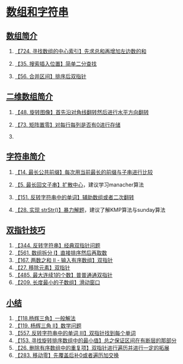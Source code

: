 # [数组和字符串](https://leetcode.cn/leetbook/detail/array-and-string/)

## [数组简介](https://leetcode.cn/leetbook/read/array-and-string/y4dgi/)

1. [【724. 寻找数组的中心索引】先求总和再增加左边数的和](https://leetcode.cn/problems/find-pivot-index/solution/724-xun-zhao-shu-zu-de-zhong-xin-suo-yin-kgxx/)
2. [【35. 搜索插入位置】简单二分查找](https://leetcode.cn/problems/search-insert-position/solution/35-sou-suo-cha-ru-wei-zhi-jian-dan-er-fen-cha-zhao/)

3. [【56. 合并区间】排序后双指针](https://leetcode.cn/problems/merge-intervals/solution/by-livorth-u-gymc/)

## [二维数组简介](https://leetcode.cn/leetbook/read/array-and-string/y1nke/)

1. [【48. 旋转图像】首先沿对角线翻转然后进行水平方向翻转](https://leetcode.cn/problems/rotate-image/solution/48-xuan-zhuan-tu-xiang-shou-xian-yan-dui-stc8/)
2. [【73. 矩阵置零】对每行每列是否有0进行存储](https://leetcode.cn/problems/set-matrix-zeroes/solution/73-ju-zhen-zhi-ling-dui-mei-xing-mei-lie-jcg3/)

3. 

## [字符串简介](https://leetcode.cn/leetbook/read/array-and-string/yymqg/)

1. [【14. 最长公共前缀】每次用当前最长的前缀与子串进行比较](https://leetcode.cn/problems/longest-common-prefix/solution/14-zui-chang-gong-gong-qian-zhui-by-livo-d452/)

2. [【5. 最长回文子串】扩散中心](https://leetcode.cn/problems/longest-palindromic-substring/solution/5-zui-chang-hui-wen-zi-chuan-by-livorth-6r3id/)，建议学习manacher算法

3.  [【151. 反转字符串中的单词】辅助数组或者二次翻转](https://leetcode.cn/problems/reverse-words-in-a-string/solution/151-fan-zhuan-zi-fu-chuan-zhong-de-dan-c-2l9f/)
4. [【28. 实现 strStr()】暴力解题](https://leetcode.cn/problems/find-the-index-of-the-first-occurrence-in-a-string/solution/28-shi-xian-strstr-bao-li-jie-ti-by-livo-50os/)，建议了解KMP算法与sunday算法

## [双指针技巧](https://leetcode.cn/leetbook/read/array-and-string/yco3v/)

1. [【344. 反转字符串】经典双指针问题](https://leetcode.cn/problems/reverse-string/solution/344-fan-zhuan-zi-fu-chuan-jing-dian-shua-9i89/)
2. [【561. 数组拆分 I】直接排序然后再取数](https://leetcode.cn/problems/array-partition/solution/561-shu-zu-chai-fen-i-zhi-jie-pai-xu-ran-7r9x/)
3. [【167. 两数之和 II - 输入有序数组】双指针](https://leetcode.cn/problems/two-sum-ii-input-array-is-sorted/solution/167-liang-shu-zhi-he-ii-shu-ru-you-xu-sh-gpiy/)
4. [【27. 移除元素】双指针](https://leetcode.cn/problems/remove-element/solution/27-yi-chu-yuan-su-shuang-zhi-zhen-by-liv-lbh6/)
5. [【485. 最大连续1的个数】普普通通双指针](https://leetcode.cn/problems/max-consecutive-ones/solution/485-zui-da-lian-xu-1de-ge-shu-pu-pu-tong-w7hy/)
6. [【209. 长度最小的子数组】滑动窗口](https://leetcode.cn/problems/minimum-size-subarray-sum/solution/by-livorth-u-4dc9/)

## [小结](https://leetcode.cn/leetbook/read/array-and-string/yb5tj/)

1. [【118.杨辉三角】一般解法](https://leetcode.cn/problems/pascals-triangle/solution/118yang-hui-san-jiao-yi-ban-jie-fa-by-li-rbu5/)
2. [【119. 杨辉三角 II】数学问题](https://leetcode.cn/problems/pascals-triangle-ii/solution/119-yang-hui-san-jiao-ii-shu-xue-wen-ti-qsq85/)
3. [【557. 反转字符串中的单词 III】双指针找到每个单词](https://leetcode.cn/problems/reverse-words-in-a-string-iii/solution/by-livorth-u-si7s/)
4. [【153. 寻找旋转排序数组中的最小值】总之保证区间在有断层的那部分](https://leetcode.cn/problems/find-minimum-in-rotated-sorted-array/solution/153-xun-zhao-xuan-zhuan-pai-xu-shu-zu-zh-4owp/)
5. [【26. 删除有序数组中的重复项】双指针进行遍历并进行一定的拓展](https://leetcode.cn/problems/remove-duplicates-from-sorted-array/solution/26-shan-chu-you-xu-shu-zu-zhong-de-zhong-4br8/)
6. [【283. 移动零】先覆盖后补0或者遍历加交换](https://leetcode.cn/problems/move-zeroes/solution/283-yi-dong-ling-xian-yi-dong-zai-bu-0huo-zhe-zhi-/)

